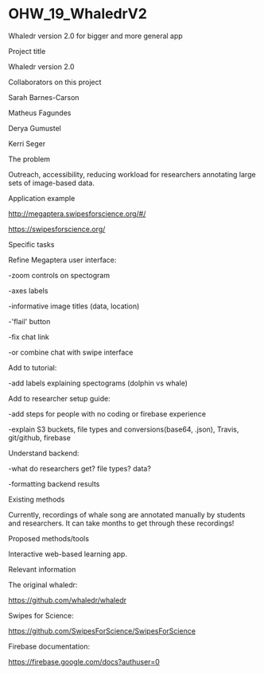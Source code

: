 # OHW_19_WhaledrV2

Whaledr version 2.0 for bigger and more general app 


Project title

Whaledr version 2.0 


Collaborators on this project

Sarah Barnes-Carson

Matheus Fagundes

Derya Gumustel

Kerri Seger


The problem

Outreach, accessibility, reducing workload for researchers annotating large sets of image-based data.

Application example

http://megaptera.swipesforscience.org/#/

https://swipesforscience.org/

Specific tasks

Refine Megaptera user interface:

  -zoom controls on spectogram
  
  -axes labels
  
  -informative image titles (data, location)
  
  -'flail' button
  
  -fix chat link
  
  -or combine chat with swipe interface
  
  
Add to tutorial:

  -add labels explaining spectograms (dolphin vs whale)
  
  
Add to researcher setup guide:

  -add steps for people with no coding or firebase experience
  
  -explain S3 buckets, file types and conversions(base64, .json), Travis, git/github, firebase
  
  
Understand backend:

  -what do researchers get? file types? data?
  
  -formatting backend results


Existing methods

Currently, recordings of whale song are annotated manually by students and researchers. It can take months to get through these recordings! 


Proposed methods/tools

Interactive web-based learning app.


Relevant information

The original whaledr:

https://github.com/whaledr/whaledr

Swipes for Science:

https://github.com/SwipesForScience/SwipesForScience

Firebase documentation:

https://firebase.google.com/docs?authuser=0

